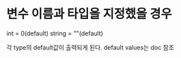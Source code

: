 # 변수 이름과 타입을 지정했을 경우

int = 0(default)
string = ""(default)

각 type의 default값이 출력되게 된다.
default values는 doc 참조
